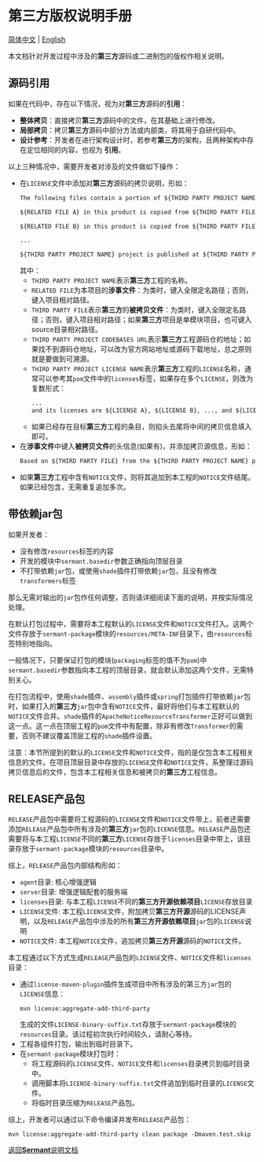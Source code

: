 # 第三方版权说明手册

[简体中文](third_party_copyright-zh.md) | [English](third_party_copyright.md)

本文档针对开发过程中涉及的**第三方**源码或二进制包的版权作相关说明。

## 源码引用

如果在代码中，存在以下情况，视为对**第三方**源码的**引用**：

- **整体拷贝**：直接拷贝**第三方**源码中的文件，在其基础上进行修改。
- **局部拷贝**：拷贝**第三方**源码中部分方法或内部类，将其用于自研代码中。
- **设计参考**：开发者在进行架构设计时，若参考**第三方**的架构，且两种架构中存在定位相同的内容，也视为 **引用**。

以上三种情况中，需要开发者对涉及的文件做如下操作：

- 在`LICENSE`文件中添加对**第三方**源码的拷贝说明，形如：
  ```txt
  The following files contain a portion of ${THIRD PARTY PROJECT NAME} project.
  
  ${RELATED FILE A} in this product is copied from ${THIRD PARTY FILE A} of ${THIRD PARTY PROJECT NAME} project.
  
  ${RELATED FILE B} in this product is copied from ${THIRD PARTY FILE B} of ${THIRD PARTY PROJECT NAME} project.
  
  ...
  
  ${THIRD PARTY PROJECT NAME} project is published at ${THIRD PARTY PROJECT CODEBASES URL} and its license is ${THIRD PARTY PROJECT LICENSE NAME}.
  ```
  其中：
  - `THIRD PARTY PROJECT NAME`表示**第三方**工程的名称。
  - `RELATED FILE`为本项目的**涉事文件**：为类时，键入全限定名路径；否则，键入项目相对路径。
  - `THIRD PARTY FILE`表示**第三方**的**被拷贝文件**：为类时，键入全限定名路径；否则，键入项目相对路径；如果**第三方**项目是单模块项目，也可键入source目录相对路径。
  - `THIRD PARTY PROJECT CODEBASES URL`表示**第三方**工程源码仓的地址；如果找不到源码仓地址，可以改为官方网站地址或源码下载地址，总之原则就是要做到可溯源。
  - `THIRD PARTY PROJECT LICENSE NAME`表示**第三方**工程的`LICENSE`名称，通常可以参考其`pom`文件中的`licenses`标签，如果存在多个`LICENSE`，则改为复数形式：
    ```txt
    ...
    and its licenses are ${LICENSE A}, ${LICENSE B}, ..., and ${LICENSE C}.
    ```
  - 如果已经存在目标**第三方**工程的条目，则掐头去尾将中间的拷贝信息填入即可。
- 在**涉事文件**中键入**被拷贝文件**的头信息(如果有)，并添加拷贝源信息，形如：
  ```txt
  Based on ${THIRD PARTY FILE} from the ${THIRD PARTY PROJECT NAME} project.
  ```
- 如果**第三方**工程中含有`NOTICE`文件，则将其追加到本工程的`NOTICE`文件结尾。如果已经包含，无需重复追加多次。

## 带依赖jar包

如果开发者：

- 没有修改`resources`标签的内容
- 开发的模块中`sermant.basedir`参数正确指向顶层目录
- 不打带依赖`jar`包，或使用`shade`插件打带依赖`jar`包，且没有修改`transformers`标签

那么无需对输出的`jar`包作任何调整，否则请详细阅读下面的说明，并按实际情况处理。

在默认打包过程中，需要将本工程默认的`LICENSE`文件和`NOTICE`文件打入。这两个文件存放于`sermant-package`模块的`resources/META-INF`目录下，由`resources`标签特别地指向。

一般情况下，只要保证打包的模块(`packaging`标签的值不为`pom`)中`sermant.basedir`参数指向本工程的顶层目录，就会默认添加这两个文件，无需特别关心。

在打包流程中，使用`shade`插件、`assembly`插件或`spring`打包插件打带依赖`jar`包时，如果打入的**第三方**`jar`包中含有`NOTICE`文件，最好将他们与本工程默认的`NOTICE`文件合并。`shade`插件的`ApacheNoticeResourceTransformer`正好可以做到这一点。这一点在顶层工程的`pom`文件中有配置，除非有修改`Transformer`的需要，否则不建议覆盖顶层工程的`shade`插件设置。

注意：本节所提到的默认的`LICENSE`文件和`NOTICE`文件，指的是仅包含本工程相关信息的文件。在项目顶层目录中存放的`LICENSE`文件和`NOTICE`文件，系整理过源码拷贝信息后的文件，包含本工程相关信息和被拷贝的**第三方**工程信息。

## RELEASE产品包

`RELEASE`产品包中需要将工程源码的`LICENSE`文件和`NOTICE`文件带上，前者还需要添加`RELEASE`产品包中所有涉及的**第三方**`jar`包的`LICENSE`信息。`RELEASE`产品包还需要将与本工程`LICENSE`不同的**第三方**`LICENSE`存放于`licenses`目录中带上，该目录存放于`sermant-package`模块的`resources`目录中。

综上，`RELEASE`产品包内部结构形如：
- `agent`目录: 核心增强逻辑
- `server`目录: 增强逻辑配套的服务端
- `licenses`目录: 与本工程`LICENSE`不同的**第三方开源依赖项目**`LICENSE`存放目录
- `LICENSE`文件: 本工程`LICENSE`文件，附加拷贝**第三方开源**源码的LICENSE声明，以及`RELEASE`产品包中涉及的所有**第三方开源依赖项目**`jar`包的`LICENSE`说明
- `NOTICE`文件: 本工程`NOTICE`文件，追加拷贝**第三方开源**源码的`NOTICE`文件。

本工程通过以下方式生成`RELEASE`产品包的`LICENSE`文件、`NOTICE`文件和`licenses`目录：
- 通过`license-maven-plugin`插件生成项目中所有涉及的第三方`jar`包的`LICENSE`信息：
  ```shell
  mvn license:aggregate-add-third-party
  ```
  生成的文件`LICENSE-binary-suffix.txt`存放于`sermant-package`模块的`resources`目录。该过程初次执行时间较久，请耐心等待。
- 工程各组件打包，输出到临时目录下。
- 在`sermant-package`模块打包时：
  - 将工程源码的`LICENSE`文件、`NOTICE`文件和`licenses`目录拷贝到临时目录中。
  - 调用脚本将`LICENSE-binary-suffix.txt`文件追加到临时目录的`LICENSE`文件。
  - 将临时目录压缩为`RELEASE`产品包。

综上，开发者可以通过以下命令编译并发布`RELEASE`产品包：
```shell
mvn license:aggregate-add-third-party clean package -Dmaven.test.skip
```

[返回**Sermant**说明文档](../README-zh.md)
